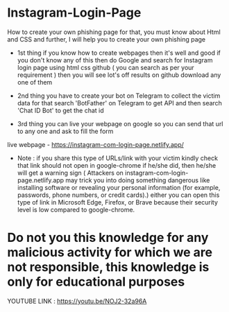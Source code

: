 # Instagram-Login-Page
How to create your own phishing page for that, you must know about Html and CSS and further, I will help you to create your own phishing page

- 1st thing if you know how to create webpages then it's well and good if you don't know any of this then do Google and search for Instagram login page using html css github ( you can search as per your requirement ) then you will see lot's off results on github download any one of them 

- 2nd thing you have to create your bot on Telegram to collect the victim data for that search 'BotFather' on Telegram to get API and then search 'Chat ID Bot' to get the chat id

- 3rd thing you can live your webpage on google so you can send that url to any one and ask to fill the form 

live webpage - https://instagram-com-login-page.netlify.app/

- Note : if you share this type of URLs/link with your victim kindly check that link should not open in google-chrome if he/she did, then he/she will get a warning sign ( Attackers on instagram-com-login-page.netlify.app may trick you into doing something dangerous like installing software or revealing your personal information (for example, passwords, phone numbers, or credit cards).) either you can open this type of link in Microsoft Edge, Firefox, or Brave because their security level is low compared to google-chrome. 

# Do not you this knowledge for any malicious activity for which we are not responsible, this knowledge is only for educational purposes 

YOUTUBE LINK : https://youtu.be/NOJ2-32a96A
